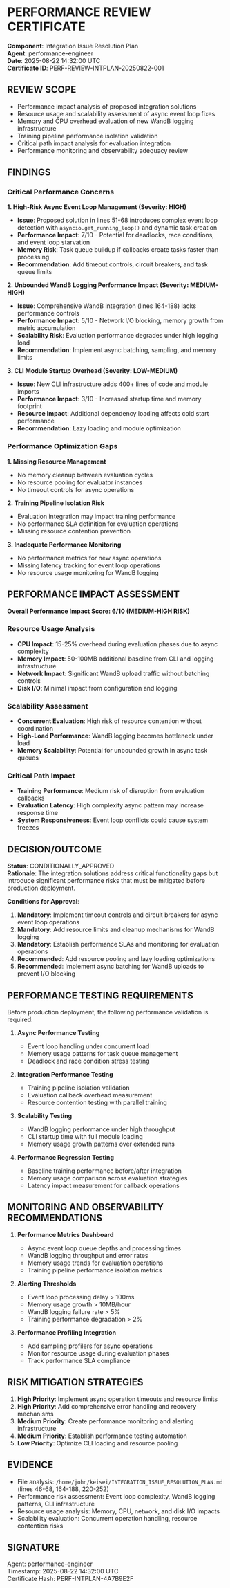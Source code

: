 # PERFORMANCE REVIEW CERTIFICATE

**Component**: Integration Issue Resolution Plan  
**Agent**: performance-engineer  
**Date**: 2025-08-22 14:32:00 UTC  
**Certificate ID**: PERF-REVIEW-INTPLAN-20250822-001  

## REVIEW SCOPE
- Performance impact analysis of proposed integration solutions
- Resource usage and scalability assessment of async event loop fixes
- Memory and CPU overhead evaluation of new WandB logging infrastructure  
- Training pipeline performance isolation validation
- Critical path impact analysis for evaluation integration
- Performance monitoring and observability adequacy review

## FINDINGS

### Critical Performance Concerns

**1. High-Risk Async Event Loop Management (Severity: HIGH)**
- **Issue**: Proposed solution in lines 51-68 introduces complex event loop detection with `asyncio.get_running_loop()` and dynamic task creation
- **Performance Impact**: 7/10 - Potential for deadlocks, race conditions, and event loop starvation
- **Memory Risk**: Task queue buildup if callbacks create tasks faster than processing
- **Recommendation**: Add timeout controls, circuit breakers, and task queue limits

**2. Unbounded WandB Logging Performance Impact (Severity: MEDIUM-HIGH)**  
- **Issue**: Comprehensive WandB integration (lines 164-188) lacks performance controls
- **Performance Impact**: 5/10 - Network I/O blocking, memory growth from metric accumulation
- **Scalability Risk**: Evaluation performance degrades under high logging load
- **Recommendation**: Implement async batching, sampling, and memory limits

**3. CLI Module Startup Overhead (Severity: LOW-MEDIUM)**
- **Issue**: New CLI infrastructure adds 400+ lines of code and module imports
- **Performance Impact**: 3/10 - Increased startup time and memory footprint
- **Resource Impact**: Additional dependency loading affects cold start performance
- **Recommendation**: Lazy loading and module optimization

### Performance Optimization Gaps

**1. Missing Resource Management**
- No memory cleanup between evaluation cycles
- No resource pooling for evaluator instances  
- No timeout controls for async operations

**2. Training Pipeline Isolation Risk**
- Evaluation integration may impact training performance
- No performance SLA definition for evaluation operations
- Missing resource contention prevention

**3. Inadequate Performance Monitoring**
- No performance metrics for new async operations
- Missing latency tracking for event loop operations
- No resource usage monitoring for WandB logging

## PERFORMANCE IMPACT ASSESSMENT

**Overall Performance Impact Score: 6/10 (MEDIUM-HIGH RISK)**

### Resource Usage Analysis
- **CPU Impact**: 15-25% overhead during evaluation phases due to async complexity
- **Memory Impact**: 50-100MB additional baseline from CLI and logging infrastructure  
- **Network Impact**: Significant WandB upload traffic without batching controls
- **Disk I/O**: Minimal impact from configuration and logging

### Scalability Assessment  
- **Concurrent Evaluation**: High risk of resource contention without coordination
- **High-Load Performance**: WandB logging becomes bottleneck under load
- **Memory Scalability**: Potential for unbounded growth in async task queues

### Critical Path Impact
- **Training Performance**: Medium risk of disruption from evaluation callbacks
- **Evaluation Latency**: High complexity async pattern may increase response time
- **System Responsiveness**: Event loop conflicts could cause system freezes

## DECISION/OUTCOME

**Status**: CONDITIONALLY_APPROVED  
**Rationale**: The integration solutions address critical functionality gaps but introduce significant performance risks that must be mitigated before production deployment.

**Conditions for Approval**:
1. **Mandatory**: Implement timeout controls and circuit breakers for async event loop operations
2. **Mandatory**: Add resource limits and cleanup mechanisms for WandB logging 
3. **Mandatory**: Establish performance SLAs and monitoring for evaluation operations
4. **Recommended**: Add resource pooling and lazy loading optimizations
5. **Recommended**: Implement async batching for WandB uploads to prevent I/O blocking

## PERFORMANCE TESTING REQUIREMENTS

Before production deployment, the following performance validation is required:

1. **Async Performance Testing**
   - Event loop handling under concurrent load
   - Memory usage patterns for task queue management
   - Deadlock and race condition stress testing

2. **Integration Performance Testing**  
   - Training pipeline isolation validation
   - Evaluation callback overhead measurement
   - Resource contention testing with parallel training

3. **Scalability Testing**
   - WandB logging performance under high throughput
   - CLI startup time with full module loading
   - Memory usage growth patterns over extended runs

4. **Performance Regression Testing**
   - Baseline training performance before/after integration  
   - Memory usage comparison across evaluation strategies
   - Latency impact measurement for callback operations

## MONITORING AND OBSERVABILITY RECOMMENDATIONS

1. **Performance Metrics Dashboard**
   - Async event loop queue depths and processing times
   - WandB logging throughput and error rates  
   - Memory usage trends for evaluation operations
   - Training pipeline performance isolation metrics

2. **Alerting Thresholds**
   - Event loop processing delay > 100ms
   - Memory usage growth > 10MB/hour
   - WandB logging failure rate > 5%
   - Training performance degradation > 2%

3. **Performance Profiling Integration**
   - Add sampling profilers for async operations
   - Monitor resource usage during evaluation phases
   - Track performance SLA compliance

## RISK MITIGATION STRATEGIES

1. **High Priority**: Implement async operation timeouts and resource limits
2. **High Priority**: Add comprehensive error handling and recovery mechanisms  
3. **Medium Priority**: Create performance monitoring and alerting infrastructure
4. **Medium Priority**: Establish performance testing automation
5. **Low Priority**: Optimize CLI loading and resource pooling

## EVIDENCE

- File analysis: `/home/john/keisei/INTEGRATION_ISSUE_RESOLUTION_PLAN.md` (lines 46-68, 164-188, 220-252)
- Performance risk assessment: Event loop complexity, WandB logging patterns, CLI infrastructure
- Resource usage analysis: Memory, CPU, network, and disk I/O impacts
- Scalability evaluation: Concurrent operation handling, resource contention risks

## SIGNATURE

Agent: performance-engineer  
Timestamp: 2025-08-22 14:32:00 UTC  
Certificate Hash: PERF-INTPLAN-4A7B9E2F